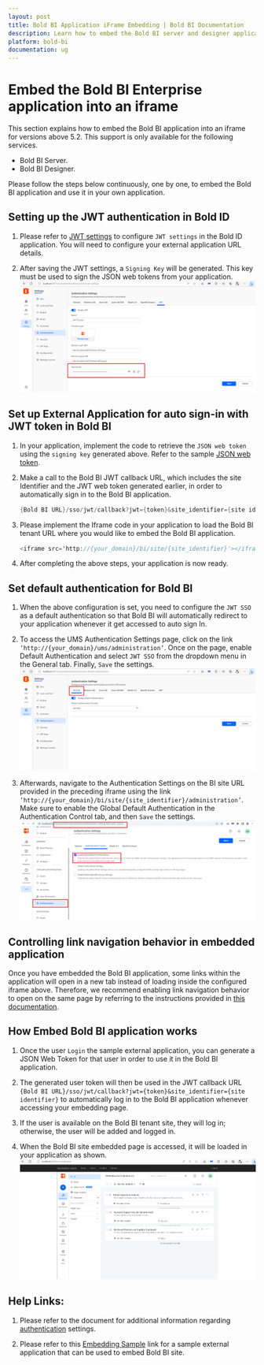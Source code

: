 ```yaml
---
layout: post
title: Bold BI Application iFrame Embedding | Bold BI Documentation
description: Learn how to embed the Bold BI server and designer application into an iframe for the Bold BI version above 5.2.
platform: bold-bi
documentation: ug
---
```


# Embed the Bold BI Enterprise application into an iframe

This section explains how to embed the Bold BI application into an iframe for versions above 5.2. This support is only available for the following services.

* Bold BI Server.
* Bold BI Designer. 

Please follow the steps below continuously, one by one, to embed the Bold BI application and use it in your own application. 

## Setting up the JWT authentication in Bold ID

1. Please refer to [JWT settings](/multi-tenancy/site-administration/authentication/json-web-token/#steps-to-configure-jwt-in-bold-bi) to configure `JWT settings` in the Bold ID application. You will need to configure your external application URL details.

2.  After saving the JWT settings, a `Signing Key` will be generated. This key must be used to sign the JSON web tokens from your application.
    ![JWT settings Signing key](/static/assets/images/SigningKey.png)

## Set up External Application for auto sign-in with JWT token in Bold BI

1. In your application, implement the code to retrieve the `JSON web token` using the `signing key` generated above. Refer to the sample [JSON web token](/multi-tenancy/site-administration/authentication/json-web-token/#create-json-web-token). 

2.	Make a call to the Bold BI JWT callback URL, which includes the site Identifier and the JWT web token generated earlier, in order to automatically sign in to the Bold BI application.

    ```c#
    {Bold BI URL}/sso/jwt/callback?jwt={token}&site_identifier={site identifier}
    ```

3.	Please implement the Iframe code in your application to load the Bold BI tenant URL where you would like to embed the Bold BI application.

    ```c#
    <iframe src='http://{your_domain}/bi/site/{site_identifier}'></iframe>
    ```
4.	After completing the above steps, your application is now ready.

## Set default authentication for Bold BI

1.  When the above configuration is set, you need to configure the `JWT SSO` as a default authentication so that Bold BI will automatically redirect to your application whenever it get accessed to auto sign In. 

2.	To access the UMS Authentication Settings page, click on the link `‘http://{your_domain}/ums/administration’`. Once on the page, enable Default Authentication and select `JWT SSO` from the dropdown menu in the General tab. Finally, `Save` the settings.
    ![UMS Authentication Settings](/static/assets/images/UMSdefaultauthentication.png)

3.	Afterwards, navigate to the Authentication Settings on the BI site URL provided in the preceding iframe using the link `‘http://{your_domain}/bi/site/{site_identifier}/administration’`. Make sure to enable the Global Default Authentication in the Authentication Control tab, and then  `Save` the settings.
    ![BI Authentication Settings](/static/assets/images/BIAuthenticationSettings.png)

## Controlling link navigation behavior in embedded application

Once you have embedded the Bold BI application, some links within the application will open in a new tab instead of loading inside the configured iframe above. Therefore, we recommend enabling link navigation behavior to open on the same page by referring to the instructions provided in [this documentation](/faq/how-to-control-link-navigating-behavior/).

## How Embed Bold BI application works

1.	Once the user `Login` the sample external application, you can generate a JSON Web Token for that user in order to use it in the Bold BI application.

2.	The generated user token will then be used in the JWT callback URL `{Bold BI URL}/sso/jwt/callback?jwt={token}&site_identifier={site identifier}` to automatically log in to the Bold BI application whenever accessing your embedding page.

3.	If the user is available on the Bold BI tenant site, they will log in; otherwise, the user will be added and logged in.

4.	When the Bold BI site embedded page is accessed, it will be loaded in your application as shown. 
    ![Embedded Application](/static/assets/images/EmbeddedApplication.png)

## Help Links:

1. Please refer to the document for additional information regarding [authentication](/multi-tenancy/site-administration/authentication/) settings.

2. Please refer to this [Embedding Sample](https://www.syncfusion.com/downloads/support/directtrac/general/ze/EmbeddingSample211738849) link for a sample external application that can be used to embed Bold BI site.